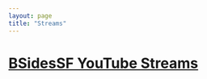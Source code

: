 ```yaml
---
layout: page
title: "Streams"
---
```


# [BSidesSF YouTube Streams](https://www.youtube.com/@BSidesSF/streams)

